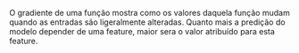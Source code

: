 O gradiente de uma função mostra como os valores daquela função mudam quando as entradas são ligeralmente alteradas. Quanto mais a predição do modelo depender de uma feature, maior sera o valor atribuído para esta feature. 